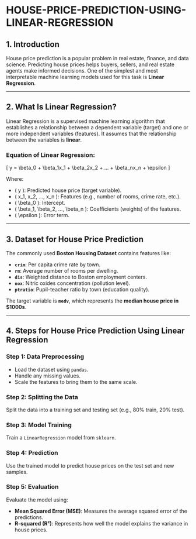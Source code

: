 # HOUSE-PRICE-PREDICTION-USING-LINEAR-REGRESSION

## 1. Introduction
House price prediction is a popular problem in real estate, finance, and data science. Predicting house prices helps buyers, sellers, and real estate agents make informed decisions. One of the simplest and most interpretable machine learning models used for this task is **Linear Regression**.

---

## 2. What Is Linear Regression?
Linear Regression is a supervised machine learning algorithm that establishes a relationship between a dependent variable (target) and one or more independent variables (features). It assumes that the relationship between the variables is **linear**.

### **Equation of Linear Regression:**  
\[
y = \beta_0 + \beta_1x_1 + \beta_2x_2 + ... + \beta_nx_n + \epsilon
\]

Where:
- \( y \): Predicted house price (target variable).
- \( x_1, x_2, ..., x_n \): Features (e.g., number of rooms, crime rate, etc.).
- \( \beta_0 \): Intercept.
- \( \beta_1, \beta_2, ..., \beta_n \): Coefficients (weights) of the features.
- \( \epsilon \): Error term.

---

## 3. Dataset for House Price Prediction
The commonly used **Boston Housing Dataset** contains features like:

- **`crim`**: Per capita crime rate by town.
- **`rm`**: Average number of rooms per dwelling.
- **`dis`**: Weighted distance to Boston employment centers.
- **`nox`**: Nitric oxides concentration (pollution level).
- **`ptratio`**: Pupil-teacher ratio by town (education quality).

The target variable is **`medv`**, which represents the **median house price in $1000s**.

---

## 4. Steps for House Price Prediction Using Linear Regression

### **Step 1: Data Preprocessing**
- Load the dataset using `pandas`.
- Handle any missing values.
- Scale the features to bring them to the same scale.

### **Step 2: Splitting the Data**
Split the data into a training set and testing set (e.g., 80% train, 20% test).

### **Step 3: Model Training**
Train a `LinearRegression` model from `sklearn`.

### **Step 4: Prediction**
Use the trained model to predict house prices on the test set and new samples.

### **Step 5: Evaluation**
Evaluate the model using:
- **Mean Squared Error (MSE)**: Measures the average squared error of the predictions.
- **R-squared (R²)**: Represents how well the model explains the variance in house prices.
